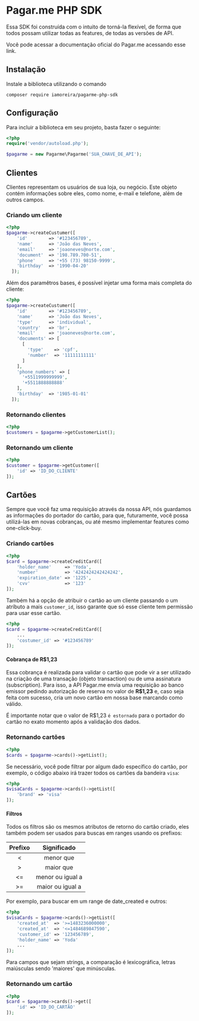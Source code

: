 # Pagar.me PHP SDK

Essa SDK foi construída com o intuito de torná-la flexível, de forma que todos possam utilizar todas as features, de todas as versões de API.

Você pode acessar a documentação oficial do Pagar.me acessando esse link.

## Instalação
Instale a biblioteca utilizando o comando

`composer require iamoreira/pagarme-php-sdk`

## Configuração

Para incluir a biblioteca em seu projeto, basta fazer o seguinte:

```php
<?php
require('vendor/autoload.php');

$pagarme = new Pagarme\Pagarme('SUA_CHAVE_DE_API');
```

## Clientes
Clientes representam os usuários de sua loja, ou negócio. Este objeto contém informações sobre eles, como nome, e-mail e telefone, além de outros campos.

### Criando um cliente
```php
<?php
$pagarme->createCustumer([
    'id'        => '#123456789',
    'name'      => 'João das Neves',
    'email'     => 'joaoneves@norte.com',
    'document'  => '198.789.700-51',
    'phone'     => '+55 (73) 98150-9999',
    'birthday'  => '1990-04-20'
  ]);  
```
Além dos paramêtros bases, é possível injetar uma forma mais completa do cliente:

```php
<?php
$pagarme->createCustumer([
    'id'        => '#123456789',
    'name'      => 'João das Neves',
    'type'      => 'individual',
    'country'   => 'br',
    'email'     => 'joaoneves@norte.com',
    'documents' => [
      [
        'type'    => 'cpf',
        'number'  => '11111111111'
      ]
    ],
    'phone_numbers' => [
      '+5511999999999',
      '+5511888888888'
    ],
    'birthday'  => '1985-01-01'
  ]);  
``` 
### Retornando clientes
```php
<?php
$customers = $pagarme->getCustomerList();
``` 

### Retornando um cliente
```php
<?php
$customer = $pagarme->getCustomer([
    'id' => 'ID_DO_CLIENTE'
]);
``` 

## Cartões
Sempre que você faz uma requisição através da nossa API, nós guardamos as informações do portador do cartão, para que, futuramente, você possa utilizá-las em novas cobranças, ou até mesmo implementar features como one-click-buy.

### Criando cartões
```php
<?php
$card = $pagarme->createCreditCard([
    'holder_name'     => 'Yoda',
    'number'          => '4242424242424242',
    'expiration_date' => '1225',
    'cvv'             => '123'
]);
```

Também há a opção de atribuir o cartão ao um cliente passando o um atríbuto a mais `customer_id`, isso garante que só esse cliente tem permissão para usar esse cartão.
```php
<?php
$card = $pagarme->createCreditCard([
    ...
    'costumer_id' => '#123456789'
]);
```

#### Cobrança de R$1,23
 
Essa cobrança é realizada para validar o cartão que pode vir a ser utilizado na criação de uma transação (objeto transaction) ou de uma assinatura (subscription). Para isso, a API Pagar.me envia uma requisição ao banco emissor pedindo autorização de reserva no valor de **R$1,23** e, caso seja feita com sucesso, cria um novo cartão em nossa base marcando como válido.

É importante notar que o valor de R$1,23 `é estornado` para o portador do cartão no exato momento após a validação dos dados.

### Retornando cartões

```php
<?php
$cards = $pagarme->cards()->getList();
```

Se necessário, você pode filtrar por algum dado específico do cartão, por exemplo, o código abaixo irá trazer todos os cartões da bandeira `visa`:
```php
<?php
$visaCards = $pagarme->cards()->getList([
    'brand' => 'visa'
]);
```
#### Filtros

Todos os filtros são os mesmos atributos de retorno do cartão criado, eles  também podem ser usados para buscas em ranges usando os prefixos:

Prefixo	    | Significado
:--------:  | :----------:
<	          | menor que
>	          | maior que
<=	        | menor ou igual a
>=    	    | maior ou igual a

Por exemplo, para buscar em um range de date_created e outros:
```php
<?php
$visaCards = $pagarme->cards()->getList([
    'created_at'  => '>=1483236000000',
    'created_at'  => '<=1484689847590',
    'customer_id' => '123456789',
    'holder_name' => 'Yoda'
    ...
]);
```

Para campos que sejam strings, a comparação é lexicográfica, letras maiúsculas sendo 'maiores' que minúsculas.
### Retornando um cartão
```php
<?php
$card = $pagarme->cards()->get([
    'id' => 'ID_DO_CARTÃO'
]);
```
